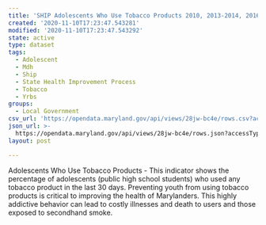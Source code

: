 ```yaml
---
title: 'SHIP Adolescents Who Use Tobacco Products 2010, 2013-2014, 2016'
created: '2020-11-10T17:23:47.543281'
modified: '2020-11-10T17:23:47.543292'
state: active
type: dataset
tags:
  - Adolescent
  - Mdh
  - Ship
  - State Health Improvement Process
  - Tobacco
  - Yrbs
groups:
  - Local Government
csv_url: 'https://opendata.maryland.gov/api/views/28jw-bc4e/rows.csv?accessType=DOWNLOAD'
json_url: >-
  https://opendata.maryland.gov/api/views/28jw-bc4e/rows.json?accessType=DOWNLOAD
layout: post

---
```

Adolescents Who Use Tobacco Products  - This indicator shows the percentage of adolescents (public high school students) who used any tobacco product in the last 30 days. Preventing youth from using tobacco products is critical to improving the health of Marylanders. This highly addictive behavior can lead to costly illnesses and death to users and those exposed to secondhand smoke.
